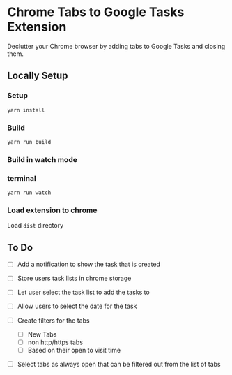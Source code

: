 # Chrome Tabs to Google Tasks Extension

Declutter your Chrome browser by adding tabs to Google Tasks and closing them.

## Locally Setup

### Setup

```
yarn install
```

### Build

```
yarn run build
```

### Build in watch mode

### terminal

```
yarn run watch
```

### Load extension to chrome

Load `dist` directory

## To Do

- [ ] Add a notification to show the task that is created
- [ ] Store users task lists in chrome storage
- [ ] Let user select the task list to add the tasks to
- [ ] Allow users to select the date for the task
- [ ] Create filters for the tabs
    - [ ] New Tabs
    - [ ] non http/https tabs
    - [ ] Based on their open to visit time
- [ ] Select tabs as always open that can be filtered out from the list of tabs

